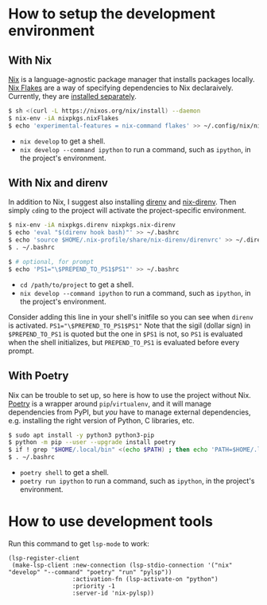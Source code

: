 # How to setup the development environment

## With Nix

[Nix] is a language-agnostic package manager that installs packages locally. [Nix Flakes] are a way
of specifying dependencies to Nix declaraively. Currently, they are [installed separately][install
nix flakes].

```sh
$ sh <(curl -L https://nixos.org/nix/install) --daemon
$ nix-env -iA nixpkgs.nixFlakes
$ echo 'experimental-features = nix-command flakes' >> ~/.config/nix/nix.conf
```

- `nix develop` to get a shell.
- `nix develop --command ipython` to run a command, such as `ipython`, in the project's environment.

[nix]: https://nixos.org/
[nix flakes]: https://nixos.wiki/wiki/Flakes
[install nix flakes]: https://nixos.wiki/wiki/Flakes#Installing_flakes

## With Nix and direnv

In addition to Nix, I suggest also installing [direnv] and [nix-direnv]. Then simply `cd`ing to the
project will activate the project-specific environment.

```sh
$ nix-env -iA nixpkgs.direnv nixpkgs.nix-direnv
$ echo 'eval "$(direnv hook bash)"' >> ~/.bashrc
$ echo 'source $HOME/.nix-profile/share/nix-direnv/direnvrc' >> ~/.direnvrc
$ . ~/.bashrc

$ # optional, for prompt
$ echo 'PS1="\$PREPEND_TO_PS1$PS1"' >> ~/.bashrc
```

- `cd /path/to/project` to get a shell.
- `nix develop --command ipython` to run a command, such as `ipython`, in the project's environment.

Consider adding this line in your shell's initfile so you can see when `direnv` is
activated. `PS1="\$PREPEND_TO_PS1$PS1"` Note that the sigil (dollar sign) in `$PREPEND_TO_PS1` is
quoted but the one in `$PS1` is not, so `PS1` is evaluated when the shell initializes, but
`PREPEND_TO_PS1` is evaluated before every prompt.

[direnv]: https://direnv.net/
[nix-direnv]: https://github.com/nix-community/nix-direnv

## With Poetry

Nix can be trouble to set up, so here is how to use the project without Nix. [Poetry] is a wrapper
around `pip`/`virtualenv`, and it will manage dependencies from PyPI, but *you* have to manage
external dependencies, e.g. installing the right version of Python, C libraries, etc.

```sh
$ sudo apt install -y python3 python3-pip
$ python -m pip --user --upgrade install poetry
$ if ! grep "$HOME/.local/bin" <(echo $PATH) ; then echo 'PATH=$HOME/.local/bin:$PATH' >> ~/.bashrc; fi
$ . ~/.bashrc
```

- `poetry shell` to get a shell.
- `poetry run ipython` to run a command, such as `ipython`, in the project's environment.

[poetry]: https://python-poetry.org/

# How to use development tools

Run this command to get `lsp-mode` to work:
```elisp
(lsp-register-client
 (make-lsp-client :new-connection (lsp-stdio-connection '("nix" "develop" "--command" "poetry" "run" "pylsp"))
                  :activation-fn (lsp-activate-on "python")
                  :priority -1
                  :server-id 'nix-pylsp))
```

[autoimport]: https://lyz-code.github.io/autoimport/
[isort]: https://pycqa.github.io/isort/
[black]: https://black.readthedocs.io/en/stable/
[mypy]: https://mypy.readthedocs.io/en/stable/
[pylint]: https://pylint.org/
[pytest]: https://docs.pytest.org/en/7.0.x/
[coverage.py]: https://coverage.readthedocs.io/en/6.1.1/index.html
[radon]: https://radon.readthedocs.io/en/latest/
[proselint]: http://proselint.com/
[rstcheck]: https://github.com/myint/rstcheck
[twine]: https://twine.readthedocs.io/en/stable/
[tox]: https://tox.wiki/en/latest/
[bump2version]: https://github.com/c4urself/bump2version
[template repository]: https://github.com/charmoniumQ/sams-cookiecutter-pypackage/blob/main/README.md
